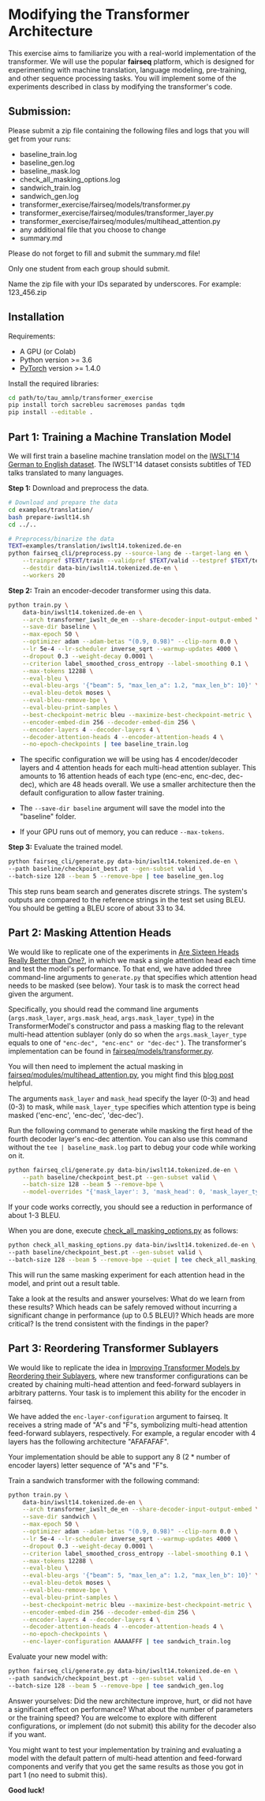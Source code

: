 # Modifying the Transformer Architecture

This exercise aims to familiarize you with a real-world implementation of the transformer.
We will use the popular **fairseq** platform, which is designed for experimenting with machine translation, language modeling, pre-training, and other sequence processing tasks.
You will implement some of the experiments described in class by modifying the transformer's code.

## Submission:

Please submit a zip file containing the following files and logs that you will get from your runs:
* baseline_train.log
* baseline_gen.log
* baseline_mask.log
* check_all_masking_options.log
* sandwich_train.log
* sandwich_gen.log
* transformer_exercise/fairseq/models/transformer.py
* transformer_exercise/fairseq/modules/transformer_layer.py
* transformer_exercise/fairseq/modules/multihead_attention.py
* any additional file that you choose to change 
* summary.md

Please do not forget to fill and submit the summary.md file!

Only one student from each group should submit.

Name the zip file with your IDs separated by underscores.
For example: 123_456.zip

## Installation

Requirements:
* A GPU (or Colab)
* Python version >= 3.6
* [PyTorch](http://pytorch.org/) version >= 1.4.0

Install the required libraries:
```bash
cd path/to/tau_amnlp/transformer_exercise
pip install torch sacrebleu sacremoses pandas tqdm
pip install --editable .
```

## Part 1: Training a Machine Translation Model

We will first train a baseline machine translation model on the [IWSLT'14 German to English dataset](http://workshop2014.iwslt.org/downloads/proceeding.pdf).
The IWSLT'14 dataset consists subtitles of TED talks translated to many languages. 

**Step 1:** Download and preprocess the data.
```bash
# Download and prepare the data
cd examples/translation/
bash prepare-iwslt14.sh
cd ../..

# Preprocess/binarize the data
TEXT=examples/translation/iwslt14.tokenized.de-en
python fairseq_cli/preprocess.py --source-lang de --target-lang en \
    --trainpref $TEXT/train --validpref $TEXT/valid --testpref $TEXT/test \
    --destdir data-bin/iwslt14.tokenized.de-en \
    --workers 20
```

**Step 2:** Train an encoder-decoder transformer using this data.
```bash
python train.py \
    data-bin/iwslt14.tokenized.de-en \
    --arch transformer_iwslt_de_en --share-decoder-input-output-embed \
    --save-dir baseline \
    --max-epoch 50 \
    --optimizer adam --adam-betas "(0.9, 0.98)" --clip-norm 0.0 \
    --lr 5e-4 --lr-scheduler inverse_sqrt --warmup-updates 4000 \
    --dropout 0.3 --weight-decay 0.0001 \
    --criterion label_smoothed_cross_entropy --label-smoothing 0.1 \
    --max-tokens 12288 \
    --eval-bleu \
    --eval-bleu-args '{"beam": 5, "max_len_a": 1.2, "max_len_b": 10}' \
    --eval-bleu-detok moses \
    --eval-bleu-remove-bpe \
    --eval-bleu-print-samples \
    --best-checkpoint-metric bleu --maximize-best-checkpoint-metric \
    --encoder-embed-dim 256 --decoder-embed-dim 256 \
    --encoder-layers 4 --decoder-layers 4 \
    --decoder-attention-heads 4 --encoder-attention-heads 4 \
    --no-epoch-checkpoints | tee baseline_train.log
```

* The specific configuration we will be using has 4 encoder/decoder layers and 4 attention heads for each multi-head attention sublayer. This amounts to 16 attention heads of each type (enc-enc, enc-dec, dec-dec), which are 48 heads overall. We use a smaller architecture then the default configuration to allow faster training.

* The ```--save-dir baseline``` argument will save the model into the "baseline" folder.

* If your GPU runs out of memory, you can reduce ```--max-tokens```.

**Step 3:** Evaluate the trained model.
```bash
python fairseq_cli/generate.py data-bin/iwslt14.tokenized.de-en \
--path baseline/checkpoint_best.pt --gen-subset valid \
--batch-size 128 --beam 5 --remove-bpe | tee baseline_gen.log
```

This step runs beam search and generates discrete strings. The system's outputs are compared to the reference strings in the test set using BLEU. You should be getting a BLEU score of about 33 to 34.

## Part 2: Masking Attention Heads

We would like to replicate one of the experiments in [Are Sixteen Heads Really Better than One?](https://arxiv.org/abs/1905.10650), in which we mask a single attention head each time and test the model's performance.
To that end, we have added three command-line arguments to ```generate.py``` that specifies which attention head needs to be masked (see below). Your task is to mask the correct head given the argument.

Specifically, you should read the command line arguments (```args.mask_layer```, ```args.mask_head```, ```args.mask_layer_type```) in the TransformerModel's constructor and pass a masking flag to the relevant multi-head attention sublayer (only do so when the ```args.mask_layer_type``` equals to one of ```"enc-dec", "enc-enc" or "dec-dec"```  ). The transformer's implementation can be found in [fairseq/models/transformer.py](fairseq/models/transformer.py).

You will then need to implement the actual masking in [fairseq/modules/multihead_attention.py](fairseq/modules/multihead_attention.py), you might find this [blog post](http://jalammar.github.io/illustrated-transformer/) helpful.

The arguments ```mask_layer``` and ```mask_head``` specify the layer (0-3) and head (0-3) to mask, while ```mask_layer_type``` specifies which attention type is being masked ('enc-enc', 'enc-dec', 'dec-dec').

Run the following command to generate while masking the first head of the fourth decoder layer's enc-dec attention. You can also use this command without the `tee | baseline_mask.log` part to debug your code while working on it.
```bash
python fairseq_cli/generate.py data-bin/iwslt14.tokenized.de-en \
    --path baseline/checkpoint_best.pt --gen-subset valid \
    --batch-size 128 --beam 5 --remove-bpe \
    --model-overrides "{'mask_layer': 3, 'mask_head': 0, 'mask_layer_type': 'enc-dec'}" | tee baseline_mask.log
```
If your code works correctly, you should see a reduction in performance of about 1-3 BLEU.

When you are done, execute [check_all_masking_options.py](check_all_masking_options.py) as follows:
```bash
python check_all_masking_options.py data-bin/iwslt14.tokenized.de-en \
--path baseline/checkpoint_best.pt --gen-subset valid \
--batch-size 128 --beam 5 --remove-bpe --quiet | tee check_all_masking_options.log
```
This will run the same masking experiment for each attention head in the model, and print out a result table.

Take a look at the results and answer yourselves: What do we learn from these results? Which heads can be safely removed without incurring a significant change in performance (up to 0.5 BLEU)? Which heads are more critical? Is the trend consistent with the findings in the paper?

## Part 3: Reordering Transformer Sublayers

We would like to replicate the idea in [Improving Transformer Models by Reordering their Sublayers](https://arxiv.org/abs/1911.03864), where new transformer configurations can be created by chaining multi-head attention and feed-forward sublayers in arbitrary patterns. Your task is to implement this ability for the encoder in fairseq.

We have added the ```enc-layer-configuration```  argument to fairseq. It receives a string made of "A"s and "F"s, symbolizing multi-head attention feed-forward sublayers, respectively. For example, a regular encoder with 4 layers has the following architecture "AFAFAFAF".

Your implementation should be able to support any 8 (2 * number of encoder layers) letter sequence of "A"s and "F"s.

Train a sandwich transformer with the following command:

```bash
python train.py \
    data-bin/iwslt14.tokenized.de-en \
    --arch transformer_iwslt_de_en --share-decoder-input-output-embed \
    --save-dir sandwich \
    --max-epoch 50 \
    --optimizer adam --adam-betas "(0.9, 0.98)" --clip-norm 0.0 \
    --lr 5e-4 --lr-scheduler inverse_sqrt --warmup-updates 4000 \
    --dropout 0.3 --weight-decay 0.0001 \
    --criterion label_smoothed_cross_entropy --label-smoothing 0.1 \
    --max-tokens 12288 \
    --eval-bleu \
    --eval-bleu-args '{"beam": 5, "max_len_a": 1.2, "max_len_b": 10}' \
    --eval-bleu-detok moses \
    --eval-bleu-remove-bpe \
    --eval-bleu-print-samples \
    --best-checkpoint-metric bleu --maximize-best-checkpoint-metric \
    --encoder-embed-dim 256 --decoder-embed-dim 256 \
    --encoder-layers 4 --decoder-layers 4 \
    --decoder-attention-heads 4 --encoder-attention-heads 4 \
    --no-epoch-checkpoints \
    --enc-layer-configuration AAAAAFFF | tee sandwich_train.log
```
Evaluate your new model with:

```bash
python fairseq_cli/generate.py data-bin/iwslt14.tokenized.de-en \
--path sandwich/checkpoint_best.pt --gen-subset valid \
--batch-size 128 --beam 5 --remove-bpe | tee sandwich_gen.log
```
Answer yourselves: Did the new architecture improve, hurt, or did not have a significant effect on performance? What about the number of parameters or the training speed? You are welcome to explore with different configurations, or implement (do not submit) this ability for the decoder also if you want.

You might want to test your implementation by training and evaluating a model with the default pattern of multi-head attention and feed-forward components and verify that you get the same results as those you got in part 1 (no need to submit this).

**Good luck!**